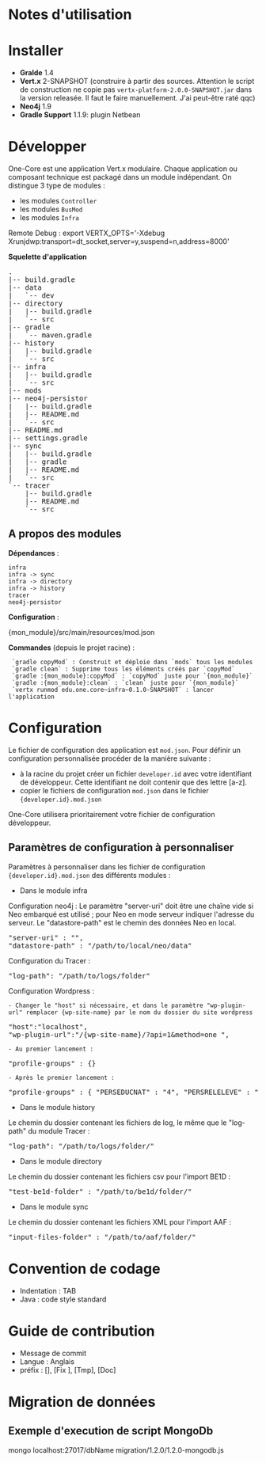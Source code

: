 Notes d'utilisation
====================

# Installer

* __Gralde__ 1.4
* __Vert.x__ 2-SNAPSHOT (construire à partir des sources. Attention le script de construction ne copie pas `vertx-platform-2.0.0-SNAPSHOT.jar` dans la version releasée. Il faut le faire manuellement. J'ai peut-être raté qqc)
* __Neo4j__ 1.9
* __Gradle Support__ 1.1.9: plugin Netbean

# Développer

One-Core est une application Vert.x modulaire. Chaque application ou composant technique est packagé dans un module indépendant. On distingue 3 type de modules :

* les modules `Controller`
* les modules `BusMod`
* les modules `Infra`

Remote Debug : 
	 export VERTX\_OPTS='-Xdebug Xrunjdwp:transport=dt_socket,server=y,suspend=n,address=8000'

__Squelette d'application__

<pre>
.
|-- build.gradle
|-- data
|   `-- dev
|-- directory
|   |-- build.gradle
|   `-- src
|-- gradle
|   `-- maven.gradle
|-- history
|   |-- build.gradle
|   `-- src
|-- infra
|   |-- build.gradle
|   `-- src
|-- mods
|-- neo4j-persistor
|   |-- build.gradle
|   |-- README.md
|   `-- src
|-- README.md
|-- settings.gradle
|-- sync
|   |-- build.gradle
|   |-- gradle
|   |-- README.md
|   `-- src
`-- tracer
    |-- build.gradle
    |-- README.md
    `-- src
</pre>

## A propos des modules

__Dépendances__ :

	infra
	infra -> sync
	infra -> directory
	infra -> history
	tracer
	neo4j-persistor

__Configuration__ :

{mon_module}/src/main/resources/mod.json

__Commandes__ (depuis le projet racine) :

	 `gradle copyMod` : Construit et déploie dans `mods` tous les modules
	 `gradle clean` : Supprime tous les éléments créés par `copyMod`
	 `gradle :{mon_module}:copyMod` : `copyMod` juste pour `{mon_module}` 
	 `gradle :{mon_module}:clean` : `clean` juste pour `{mon_module}`
	 `vertx runmod edu.one.core~infra~0.1.0-SNAPSHOT` : lancer l'application

# Configuration

Le fichier de configuration des application est `mod.json`. Pour définir un configuration personnalisée procéder de la manière suivante :

* à la racine du projet créer un fichier `developer.id` avec votre identifiant de développeur. Cette identifiant ne doit contenir que des lettre [a-z]. 
* copier le fichiers de configuration `mod.json` dans le fichier `{developer.id}.mod.json`

One-Core utilisera prioritairement votre fichier de configuration développeur.

## Paramètres de configuration à personnaliser ##

Paramètres à personnaliser dans les fichier de configuration `{developer.id}.mod.json` des différents modules :

* Dans le module infra

Configuration neo4j :
Le paramètre "server-uri" doit être une chaîne vide si Neo embarqué est utilisé ; pour Neo en mode serveur indiquer l'adresse du serveur. Le "datastore-path" est le chemin des données Neo en local.
<pre>
"server-uri" : "",
"datastore-path" : "/path/to/local/neo/data"
</pre>
Configuration du Tracer :
<pre>"log-path": "/path/to/logs/folder"</pre>
Configuration Wordpress :

    - Changer le "host" si nécessaire, et dans le paramètre "wp-plugin-url" remplacer {wp-site-name} par le nom du dossier du site wordpress
<pre>
"host":"localhost",
"wp-plugin-url":"/{wp-site-name}/?api=1&method=one_",
</pre>
    - Au premier lancement :
<pre>"profile-groups" : {}</pre>
    - Après le premier lancement :
<pre>"profile-groups" : { "PERSEDUCNAT" : "4", "PERSRELELEVE" : "5", "ELEVE" : "6" } //remplacer les 3 ids par les ids des groupes créés automatiquement dans Wordpress</pre>

* Dans le module history

Le chemin du dossier contenant les fichiers de log, le même que le "log-path" du module Tracer :
<pre>"log-path": "/path/to/logs/folder/"</pre>

* Dans le module directory

Le chemin du dossier contenant les fichiers csv pour l'import BE1D :
<pre>"test-be1d-folder" : "/path/to/be1d/folder/"</pre>

* Dans le module sync

Le chemin du dossier contenant les fichiers XML pour l'import AAF :
<pre>"input-files-folder" : "/path/to/aaf/folder/"</pre>


# Convention de codage

* Indentation : TAB
* Java : code style standard

# Guide de contribution

* Message de commit
 * Langue : Anglais
 * préfix : [<ticket>], [Fix <ticket>], [Tmp], [Doc]

# Migration de données

## Exemple d'execution de script MongoDb

  mongo localhost:27017/dbName migration/1.2.0/1.2.0-mongodb.js

